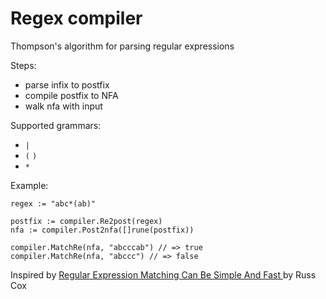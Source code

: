 # Regex compiler

Thompson's algorithm for parsing regular expressions

Steps:
  * parse infix to postfix
  * compile postfix to NFA
  * walk nfa with input

Supported grammars:
  * `|`
  * `(` `)`
  * `*`

Example:
```
regex := "abc*(ab)"

postfix := compiler.Re2post(regex)
nfa := compiler.Post2nfa([]rune(postfix))

compiler.MatchRe(nfa, "abcccab") // => true
compiler.MatchRe(nfa, "abccc") // => false
```

Inspired by <a href="https://swtch.com/~rsc/regexp/regexp1.html">Regular Expression Matching Can Be Simple And Fast </a> by Russ Cox
